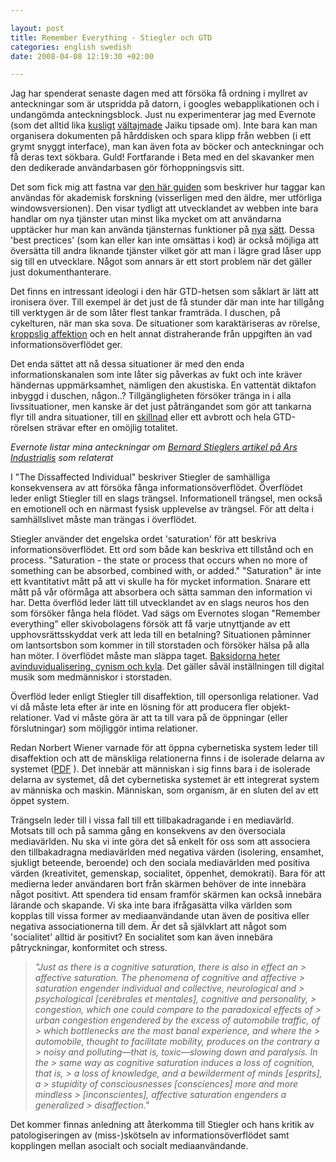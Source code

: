 ```yaml
--- 

layout: post
title: Remember Everything - Stiegler och GTD 
categories: english swedish 
date: 2008-04-08 12:19:30 +02:00 

---
```


Jag har spenderat senaste dagen med att försöka få ordning i myllret av anteckningar som är utspridda på datorn, i googles webapplikationen och i undangömda anteckningsblock. Just nu experimenterar jag med Evernote (som det alltid lika [kusligt](http://olof.m.jaiku.com/presence/29598927 "kusligt") [vältajmade](http://erik.jaiku.com/presence/31094376 "vältajmade") Jaiku tipsade om). Inte bara kan man organisera dokumenten på hårddisken och spara klipp från webben (i ett grymt snyggt interface), man kan även fota av böcker och anteckningar och få deras text sökbara. Guld! Fortfarande i Beta med en del skavanker men den dedikerade användarbasen gör förhoppningsvis sitt.


Det som fick mig att fastna var [den här guiden](http://gtdwannabe.com/2006/04/using-evernote-for-academic-research/ "den här guiden") som beskriver hur taggar kan användas för akademisk forskning (visserligen med den äldre, mer utförliga windowsversionen). Den visar tydligt att utvecklandet av webben inte bara handlar om nya tjänster utan minst lika mycket om att användarna upptäcker hur man kan använda tjänsternas funktioner på [nya](http://konstochvanligasaker.se/altruism/ "nya") [sätt](http://0xdb.org/ "sätt"). Dessa 'best prectices' (som kan eller kan inte omsättas i kod) är också möjliga att översätta till andra liknande tjänster vilket gör att man i lägre grad låser upp sig till en utvecklare. Något som annars är ett stort problem när det gäller just dokumenthanterare.

Det finns en intressant ideologi i den här GTD-hetsen som såklart är lätt att ironisera över. Till exempel är det just de få stunder där man inte har tillgång till verktygen är de som låter flest tankar framträda. I duschen, på cykelturen, när man ska sova. De situationer som karaktäriseras av rörelse, [kroppslig affektion](http://www.thephilosophynet.com/spinoza.htm "kroppslig affektion") och en helt annat distraherande från uppgiften än vad informationsöverflödet ger.

Det enda sättet att nå dessa situationer är med den enda informationskanalen som inte låter sig påverkas av fukt och inte kräver händernas uppmärksamhet, nämligen den akustiska. En vattentät diktafon inbyggd i duschen, någon..? Tillgängligheten försöker tränga in i alla livssituationer, men kanske är det just påträngandet som gör att tankarna flyr till andra situationer, till en [skillnad](http://diekehre.wordpress.com/2007/11/27/derrida-redogorelse-for-ett-flyktigt-mote/ "skillnad") eller ett avbrott och hela GTD-rörelsen strävar efter en omöjlig totalitet.

*Evernote listar mina anteckningar om [Bernard Stieglers artikel på Ars Industrialis](http://www.arsindustrialis.org/Members/pcrogan/disaffectedindividual "Bernard Stieglers artikel på Ars Industrialis") som relaterat*

I "The Dissaffected Individual" beskriver Stiegler de samhälliga konsekvensera av att försöka fånga informationsöverflödet. Överflödet leder enligt Stiegler till en slags trängsel. Informationell trängsel, men också en emotionell och en närmast fysisk upplevelse av trängsel. För att delta i samhällslivet måste man trängas i överflödet.

Stiegler använder det engelska ordet 'saturation' för att beskriva informationsöverflödet. Ett ord som både kan beskriva ett tillstånd och en process. "Saturation - the state or process that occurs when no more of something can be absorbed, combined with, or added." "Saturation" är inte ett kvantitativt mått på att vi skulle ha för mycket information. Snarare ett mått på vår oförmåga att absorbera och sätta samman den information vi har. Detta överflöd leder lätt till utvecklandet av en slags neuros hos den som försöker fånga hela flödet. Vad sägs om Evernotes slogan "Remember everything" eller skivobolagens försök att få varje utnyttjande av ett upphovsrättsskyddat verk att leda till en betalning? Situationen påminner om lantsortsbon som kommer in till storstaden och försöker hälsa på alla han möter. I överflödet måste man släppa taget. [Baksidorna heter avinduvidualisering, cynism och kyla](http://ickevald.net/perherngren/simmel.htm "Baksidorna heter avinduvidualisering, cynism och kyla"). Det gäller såväl inställningen till digital musik som medmänniskor i storstaden.

Överflöd leder enligt Stiegler till disaffektion, till opersonliga relationer. Vad vi då måste leta efter är inte en lösning för att producera fler objekt-relationer. Vad vi måste göra är att ta till vara på de öppningar (eller förslutningar) som möjliggör intima relationer. 

Redan Norbert Wiener varnade för att öppna cybernetiska system leder till disaffektion och att de mänskliga relationerna finns i de isolerade delarna av systemet ([PDF](http://www.waag.org/download/16813 "PDF") ). Det innebär att människan i sig finns bara i de isolerade delarna av systemet, då det cybernetiska systemet är ett integrerat system av människa och maskin. Människan, som organism, är en sluten del av ett öppet system.

Trängseln leder till i vissa fall till ett tillbakadragande i en mediavärld. Motsats till och på samma gång en konsekvens av den översociala mediavärlden. Nu ska vi inte göra det så enkelt för oss som att associera den tillbakadragna mediavärlden med negativa värden (isolering, ensamhet, sjukligt beteende, beroende) och den sociala mediavärlden med positiva värden (kreativitet, gemenskap, socialitet, öppenhet, demokrati). Bara för att medierna leder användaren bort från skärmen behöver de inte innebära något positivt. Att spendera tid ensam framför skärmen kan också innebära lärande och skapande. Vi ska inte bara ifrågasätta vilka världen som kopplas till vissa former av mediaanvändande utan även de positiva eller negativa associationerna till dem. Är det så självklart att något som 'socialitet' alltid är positivt? En socialitet som kan även innebära påtryckningar, konformitet och stress.


> *"Just as there is a cognitive saturation, there is also in effect an > affective saturation. The phenomena of cognitive and affective > saturation engender individual and collective, neurological and > psychological [cerébrales et mentales], cognitive and personality, > congestion, which one could compare to the paradoxical effects of > urban congestion engendered by the excess of automobile traffic, of > which bottlenecks are the most banal experience, and where the > automobile, thought to facilitate mobility, produces on the contrary a > noisy and polluting—that is, toxic—slowing down and paralysis. In the > same way as cognitive saturation induces a loss of cognition, that is, > a loss of knowledge, and a bewilderment of minds [esprits], a > stupidity of consciousnesses [consciences] more and more mindless > [inconscientes], affective saturation engenders a generalized > disaffection."*

Det kommer finnas anledning att återkomma till Stiegler och hans kritik av patologiseringen av (miss-)skötseln av informationsöverflödet samt kopplingen mellan asocialt och socialt mediaanvändande.








